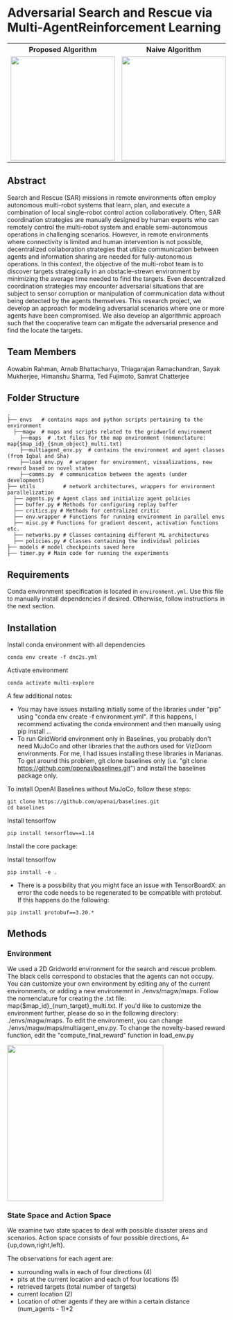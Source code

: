 # Adversarial Search and Rescue via Multi-AgentReinforcement Learning
<table align="center">
<tr>
<th>Proposed Algorithm</th>
<th>Naive Algorithm</th>
</tr>
<tr>
<td><img src="./gifs/case_iv.gif" width="240px"></td>
<td><img src="./gifs/case_iii.gif" width="240px"></td>
</tr>
</table>

## Abstract
Search and Rescue (SAR) missions in remote environments often employ autonomous multi-robot systems that learn, plan, and execute a combination of local single-robot control action collaboratively. Often, SAR coordination strategies are manually designed by human experts who can remotely control the multi-robot system and enable semi-autonomous operations in challenging scenarios. However, in remote environments where connectivity is limited and human intervention is not possible, decentralized collaboration strategies that utilize communication between agents and information sharing are needed for fully-autonomous operations. In this context, the objective of the multi-robot team is to discover targets strategically in an obstacle-strewn environment by minimizing the average time needed to find  the targets. Even deccentralized coordination strategies may encounter adversarial situations that are subject to sensor corruption or manipulation of communication data without being detected by the agents themselves. This research project, we develop an approach for modeling adversarial scenarios where one or more agents have been compromised. We also develop an algorithmic approach such that the cooperative team can mitigate the adversarial presence and find the locate the targets.

## Team Members

Aowabin Rahman,  Arnab Bhattacharya, Thiagarajan Ramachandran, Sayak Mukherjee,  Himanshu Sharma, Ted Fujimoto, Samrat Chatterjee

## Folder Structure
~~~
.
├── envs   # contains maps and python scripts pertaining to the environment
  ├──magw  # maps and scripts related to the gridworld environment
    ├──maps  # .txt files for the map environment (nomenclature: map{$map_id}_{$num_object}_multi.txt)
    ├──multiagent_env.py  # contains the environment and agent classes (from Iqbal and Sha)
    ├──load_env.py  # wrapper for environment, visualizations, new reward based on novel states
    ├──comms.py  # communication between the agents (under development)
├── utils         # network architectures, wrappers for environment parallelization
  ├── agents.py # Agent class and initialize agent policies
  ├── buffer.py # Methods for configuring replay buffer
  ├── critics.py # Methods for centralized critic
  ├── env.wrapper # Functions for running environment in parallel envs
  ├── misc.py # Functions for gradient descent, activation functions etc.
  ├── networks.py # Classes containing different ML architectures
  ├── policies.py # Classes containing the individual policies
├── models # model checkpoints saved here
├── timer.py # Main code for running the experiments
~~~

## Requirements
Conda environment specification is located in `environment.yml`. Use this file to manually install dependencies if desired.
Otherwise, follow instructions in the next section.

## Installation
Install conda environment with all dependencies
```shell
conda env create -f dnc2s.yml
```

Activate environment
```shell
conda activate multi-explore
```

A few additional notes:
- You may have issues installing initially some of the libraries under "pip" using "conda env create -f environment.yml". If this happens, I recommend activating the conda environment and then manually using pip install ...
- To run GridWorld environment only in Baselines, you probably don't need MuJoCo and other libraries that the authors used for VizDoom environments. For me, I had issues installing these libraries in Marianas. To get around this problem,  git clone baselines only (i.e. "git clone https://github.com/openai/baselines.git") and install the baselines package only. 

To install OpenAI Baselines without MuJoCo, follow these steps:
```shell
git clone https://github.com/openai/baselines.git
cd baselines
```

Install tensorlfow
```shell
pip install tensorflow==1.14
```

Install the core package:

Install tensorlfow
```shell
pip install -e .
```

- There is a possibility that you might face an issue with TensorBoardX: an error the code needs to be regenerated to be compatible with protobuf. If this happens do the following:
```shell
pip install protobuf==3.20.*
```

## Methods
### Environment
We used a 2D Gridworld environment for the search and rescue problem. The black cells correspond to obstacles that the agents can not occupy.  
You can customize your own environment by editing any of the current environments, or adding a new environemnt in ./envs/magw/maps. Follow the nomenclature for creating the .txt file: map{$map_id}_{num_target}_multi.txt. If you'd like to customize the environment further, please do so in the following directory: ./envs/magw/maps. To edit the environment,  you can change ./envs/magw/maps/multiagent_env.py. 
To change the novelty-based reward function, edit the "compute_final_reward" function in load_env.py

<img src="./gifs/init.png" width="360px">

### State Space and Action Space
We examine two state spaces to deal with possible disaster areas and scenarios. Action space consists of four possible directions, A={up,down,right,left}.

The observations for each agent are:
- surrounding walls in each of four directions (4)
- pits at the current location and each of four locations (5)
- retrieved targets (total number of targets)
- current location (2)
- Location of other agents if they are within a certain distance (num_agents - 1)*2




<!-- All training code is contained within `main.py`. To view options simply run:

```shell
python main.py --help
```

## Citing our work

If you use this repo in your work, please consider citing the corresponding paper:

```bibtex
@article{iqbal2019coordinated,
  title={Coordinated Exploration via Intrinsic Rewards for Multi-Agent Reinforcement Learning},
  author={Iqbal, Shariq and Sha, Fei},
  journal={arXiv preprint arXiv:1905.12127},
  year={2019}
}
```


## Usage

- Check any of the expt_*.sh files. Based on the experimental specs, you can change the parameters and then do "sbatch expt_x.sh" (x is the expt id)
